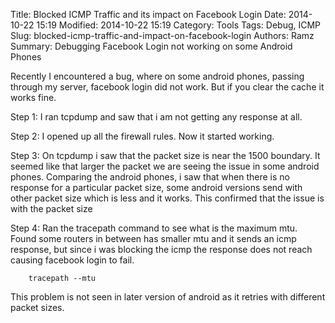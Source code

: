 Title: Blocked ICMP Traffic and its impact on Facebook Login
Date: 2014-10-22 15:19
Modified: 2014-10-22 15:19
Category: Tools
Tags: Debug, ICMP
Slug: blocked-icmp-traffic-and-impact-on-facebook-login
Authors: Ramz
Summary: Debugging Facebook Login not working on some Android Phones


Recently I encountered a bug, where on some android phones, passing through my server, facebook login did not work. 
But if you clear the cache it works fine. 
 
Step 1: 
    I ran tcpdump and saw that i am not getting any response at all.
     
Step 2: 
    I opened up all the firewall rules. Now it started working. 
    
Step 3: 
    On tcpdump i saw that the packet size is near the 1500 boundary. It seemed like that larger the packet we are seeing the issue in some android phones. 
Comparing the android phones, i saw that when there is no response for a particular packet size, some android versions 
send with other packet size which is less and it works. This confirmed that the issue is with the packet size 
 
Step 4:
    Ran the tracepath command to see what is the maximum mtu. Found some routers in between has smaller mtu and it sends an icmp response, 
    but since i was blocking the icmp the response does not reach causing facebook login to fail. 
    
        tracepath --mtu 
    
This problem is not seen in later version of android as it retries with different packet sizes. 
    
